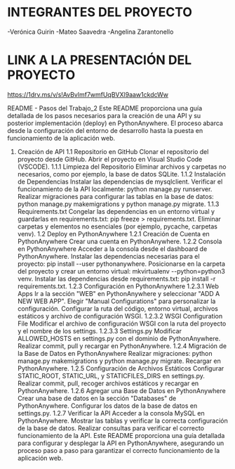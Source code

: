 # INTEGRANTES DEL PROYECTO
-Verónica Guirin
-Mateo Saavedra
-Angelina Zarantonello

# LINK A LA PRESENTACIÓN DEL PROYECTO
https://1drv.ms/v/s!AvBvlmf7wmfUqBVXl9aaw1ckdcWw

README - Pasos del Trabajo_2
Este README proporciona una guía detallada de los pasos necesarios para la creación de una API y su posterior implementación (deploy) en PythonAnywhere. El proceso abarca desde la configuración del entorno de desarrollo hasta la puesta en funcionamiento de la aplicación web.

1. Creación de API
   1.1 Repositorio en GitHub
   Clonar el repositorio del proyecto desde GitHub.
   Abrir el proyecto en Visual Studio Code (VSCODE).
   1.1.1 Limpieza del Repositorio
   Eliminar archivos y carpetas no necesarios, como por ejemplo, la base de datos SQLite.
   1.1.2 Instalación de Dependencias
   Instalar las dependencias de mysqlclient.
   Verificar el funcionamiento de la API localmente: python manage.py runserver.
   Realizar migraciones para configurar las tablas en la base de datos: python manage.py makemigrations y python manage.py migrate.
   1.1.3 Requirements.txt
   Congelar las dependencias en un entorno virtual y guardarlas en requirements.txt: pip freeze > requirements.txt.
   Eliminar carpetas y elementos no esenciales (por ejemplo, pycache, carpetas venv).
   1.2 Deploy en PythonAnywhere
   1.2.1 Creación de Cuenta en PythonAnywhere
   Crear una cuenta en PythonAnywhere.
   1.2.2 Consola en PythonAnywhere
   Acceder a la consola desde el dashboard de PythonAnywhere.
   Instalar las dependencias necesarias para el proyecto: pip install --user pythonanywhere.
   Posicionarse en la carpeta del proyecto y crear un entorno virtual: mkvirtualenv --python=python3 venv.
   Instalar las dependencias desde requirements.txt: pip install -r requirements.txt.
   1.2.3 Configuración en PythonAnywhere
   1.2.3.1 Web Apps
   Ir a la sección "WEB" en PythonAnywhere y seleccionar "ADD A NEW WEB APP".
   Elegir "Manual Configurations" para personalizar la configuración.
   Configurar la ruta del código, entorno virtual, archivos estáticos y archivo de configuración WSGI.
   1.2.3.2 WSGI Configuration File
   Modificar el archivo de configuración WSGI con la ruta del proyecto y el nombre de los settings.
   1.2.3.3 Settings.py
   Modificar ALLOWED_HOSTS en settings.py con el dominio de PythonAnywhere.
   Realizar commit, pull y recargar en PythonAnywhere.
   1.2.4 Migración de la Base de Datos en PythonAnywhere
   Realizar migraciones: python manage.py makemigrations y python manage.py migrate.
   Recargar en PythonAnywhere.
   1.2.5 Configuración de Archivos Estáticos
   Configurar STATIC_ROOT, STATIC_URL, y STATICFILES_DIRS en settings.py.
   Realizar commit, pull, recoger archivos estáticos y recargar en PythonAnywhere.
   1.2.6 Agregar una Base de Datos en PythonAnywhere
   Crear una base de datos en la sección "Databases" de PythonAnywhere.
   Configurar los datos de la base de datos en settings.py.
   1.2.7 Verificar la API
   Acceder a la consola MySQL en PythonAnywhere.
   Mostrar las tablas y verificar la correcta configuración de la base de datos.
   Realizar consultas para verificar el correcto funcionamiento de la API.
   Este README proporciona una guía detallada para configurar y desplegar la API en PythonAnywhere, asegurando un proceso paso a paso para garantizar el correcto funcionamiento de la aplicación web.
